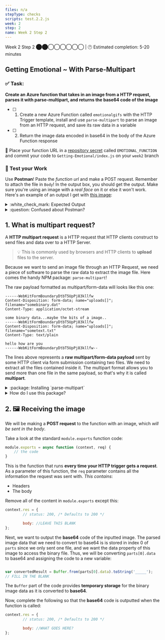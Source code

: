 ```yaml
---
files: n/a
stepType: checks
scripts: test.2.2.js
week: 2
step: 2
name: Week 2 Step 2
---
```


Week 2 Step 2 ⬤⬤◯◯◯◯◯◯ | 🕐 Estimated completion: 5-20 minutes

## Getting Emotional ~ With Parse-Multipart

### ✅ Task:
**Create an Azure function that takes in an image from a HTTP request, parses it with parse-multipart, and returns the base64 code of the image**
- [ ] 1. Create a new Azure Function called `emotionalgifs` with the HTTP Trigger template, install and use `parse-multipart` to parse an image from an HTTP request, and save its raw data in a variable
- [ ] 2. Return the image data encoded in base64 in the body of the Azure Function response

🚀 Place your function URL in a [repository secret](https://docs.github.com/en/actions/reference/encrypted-secrets#creating-encrypted-secrets-for-a-repository) called `EMOTIONAL_FUNCTION` and commit your code to `Getting-Emotional/index.js` on your `week2` branch

### 🚧 Test your Work
Use **Postman**! Paste the *function url* and make a POST request. Remember to attach the file in `Body`! In the output box, you should get the output. Make sure you're using an image with a *real face* on it or else it won't work. Here's an example of an output I get with [this image](https://user-images.githubusercontent.com/69332964/98884689-91687580-245e-11eb-98d7-6461ac79e02a.jpg):

<details>
<summary>:white_check_mark: Expected Output </summary>

The output should be the base64 code of the inputted image, like this:
  
```base64
/9j/4AAQSkZJRgABAQAAAQABAAD/2wBDAAEBAQEBAQEBAQEBAQEBAQEBAQEBAQEBAQEBAQEBAQEBAQEBAQIC...
```

</details>

<details>
<summary>:question: Confused about Postman? </summary>

* Navigate back to the Postman app and change GET to POST
![Untitled_ Nov 11, 2020 6_24 PM](https://user-images.githubusercontent.com/69332964/98876201-c3bca780-244b-11eb-9b94-8d3cecc80115.gif)

* Copy your function's url from the Azure Function App portal like this:
![httptrigger - Microsoft Azure](https://user-images.githubusercontent.com/69332964/98876502-6f65f780-244c-11eb-832b-a25888b980da.gif)

* Use the function url and any image you want to send the POST request. Remember to attach the file in Body!
![Untitled_ Nov 11, 2020 6_40 PM](https://user-images.githubusercontent.com/69332964/98876997-780afd80-244d-11eb-87fc-13822d909f2f.gif)
</details>

## 1. What is multipart request?
A **HTTP multipart request** is a HTTP request that HTTP clients construct to send files and data over to a HTTP Server. 

> 💡 This is commonly used by browsers and HTTP clients to **upload** files to the server.

Because we want to send an image file through an HTTP Request, we need a piece of software to parse the raw data to extract the image file. Here comes the handy NPM package: `parse-multipart`! 

The raw payload formatted as multipart/form-data will looks like this one:

```
------WebKitFormBoundaryDtbT5UpPj83kllfw
Content-Disposition: form-data; name="uploads[]"; filename="somebinary.dat"
Content-Type: application/octet-stream

some binary data...maybe the bits of a image..
------WebKitFormBoundaryDtbT5UpPj83kllfw
Content-Disposition: form-data; name="uploads[]"; filename="sometext.txt"
Content-Type: text/plain

hello how are you
------WebKitFormBoundaryDtbT5UpPj83kllfw--
```

The lines above represents a **raw multipart/form-data payload** sent by some HTTP client via form submission containing two files. We need to extract all the files contained inside it. The multipart format allows you to send more than one file in the same payload, so that's why it is called **multipart**.

<details>
  <summary>:package: Installing `parse-multipart` </summary>
  
  Before you can install `parse-multipart`, you need to enter `npm init -y` into the console. This command allows us to set up a new npm package: <br><br>
<img width="339" alt="Screen Shot 2021-05-30 at 7 11 28 PM" src="https://user-images.githubusercontent.com/70852990/120123083-e067c500-c17a-11eb-8d14-385dd0e7579c.png">

[Open up a terminal in VSCode](https://code.visualstudio.com/docs/editor/integrated-terminal) inside your function's directory, type `npm install parse-multipart`, and press enter.

> :bulb: Forgot how to navigate a terminal? [Check this out.](https://computers.tutsplus.com/tutorials/navigating-the-terminal-a-gentle-introduction--mac-3855)

**Note:** the text outputted by the console does not mean there was an error! The npm package has successfully been installed.

</details>

<details>
<summary>How do I use this package?</summary>
</br>

First, we need to declare the variable `multipart` outside of the async function so that we can access the NPM package:

```js

var multipart = require('parse-multipart');

```

Notice that `multipart.Parse(body, boundary)` requires two arguments, as it has two parameters. I've already gotten the boundary for you – just like the documentation example, our boundary is a string in the format `"----WebKitFormBoundary(random characters here)"`.

In the `multipart.Parse()` call, you need to figure out what the body parameter should be.

> :bulb: **Hint:** It should be the request body. Think about the template HTTP Trigger Azure function. How did we access the body in there?

```js

// here's your boundary:
var boundary = multipart.getBoundary(req.headers['content-type']);
  
// TODO: assign the body variable the correct value
var body = '<WHAT GOES HERE?>'

// parse the body
var parts = multipart.Parse(body, boundary);
```
</details>

## 2. 🖼️ Receiving the image
We will be making a **POST request** to the function with an image, which *will be sent in the body*.

Take a look at the standard `module.exports` function code:

```js
module.exports = async function (context, req) {
    // the code
}
```

This is the function that runs **every time your HTTP trigger gets a request**. As a parameter of this function, the `req` parameter contains all the information the request was sent with. *This contains*:
* Headers
* The body

Remove all of the content in `module.exports` except this:

```js
context.res = {
        // status: 200, /* Defaults to 200 */

        body: //LEAVE THIS BLANK
};
```

Next, we want to output the **base64** code of the inputted image. The parsed image data that we need to convert to base64 is is stored in index 0 of `parts` since we only sent one file, and we want the data property of this image to access the binary file. Thus, we will be converting `parts[0].data` to base64 and assigning the code to a new variable:

```js

var convertedResult = Buffer.from(parts[0].data).toString('_____');
// FILL IN THE BLANK

```
The `Buffer` part of the code provides **temporary storage** for the binary image data as it is converted to **base64**.

Now, complete the following so that the **base64** code is outputted when the function is called:

```js
context.res = {
        // status: 200, /* Defaults to 200 */

        body: //WHAT GOES HERE?
};
```
<br>
</details>

<br></br>
